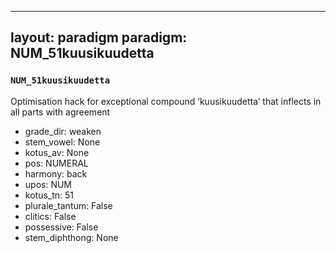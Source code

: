 
---
layout: paradigm
paradigm: NUM_51kuusikuudetta
---
### ` NUM_51kuusikuudetta `

Optimisation hack for exceptional compound ’kuusikuudetta’ that inflects in all parts with agreement
* grade_dir: weaken
* stem_vowel: None
* kotus_av: None
* pos: NUMERAL
* harmony: back
* upos: NUM
* kotus_tn: 51
* plurale_tantum: False
* clitics: False
* possessive: False
* stem_diphthong: None
